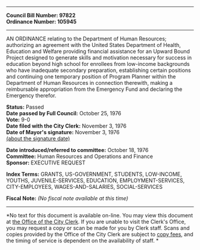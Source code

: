 * * * * *  
  
**Council Bill Number: [](#h0)[](#h2)97822**   
**Ordinance Number: 105945**  
  
* * * * *  
  
AN ORDINANCE relating to the Department of Human Resources; authorizing an agreement with the United States Department of Health, Education and Welfare providing financial assistance for an Upward Bound Project designed to generate skills and motivation necessary for success in education beyond high school for enrollees from low-income backgrounds who have inadequate secondary preparation, establishing certain positions and continuing one temporary position of Program Planner within the Department of Human Resources in connection therewith, making a reimbursable appropriation from the Emergency Fund and declaring the Emergency therefor.  
  
**Status:** Passed   
**Date passed by Full Council:** October 25, 1976   
**Vote:** 9-0   
**Date filed with the City Clerk:** November 3, 1976   
**Date of Mayor's signature:** November 3, 1976   
[(about the signature date)](/~public/approvaldate.htm)   
  
  
**Date introduced/referred to committee:** October 18, 1976   
**Committee:** Human Resources and Operations and Finance   
**Sponsor:** EXECUTIVE REQUEST   
  
**Index Terms:** GRANTS, US-GOVERNMENT, STUDENTS, LOW-INCOME, YOUTHS, JUVENILE-SERVICES, EDUCATION, EMPLOYMENT-SERVICES, CITY-EMPLOYEES, WAGES-AND-SALARIES, SOCIAL-SERVICES  
  
**Fiscal Note:** *(No fiscal note available at this time)*  
  
* * * * *  
  
*No text for this document is available on-line. You may view this document at [the Office of the City Clerk](http://www.seattle.gov/leg/clerk/contactUs.htm). If you are unable to visit the Clerk's Office, you may request a copy or scan be made for you by Clerk staff. Scans and copies provided by the Office of the City Clerk are subject to [copy fees](http://clerk.seattle.gov/~public/clerkfees.htm), and the timing of service is dependent on the availability of staff. *  
  
  
